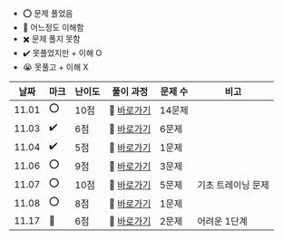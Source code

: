- ⭕ 문제 풀었음
- 🔺 어느정도 이해함
- ✖️ 문제 풀지 못함
- ✔️ 못풀었지만 + 이해 O
- 😭 못풀고 + 이해 X

  
| 날짜  |  마크 | 난이도 | 풀이 과정                                                                                                | 문제 수 |  비고 |
| ----- |  ---- | ------ | -------------------------------------------------------------------------------------------------------- | ------- |-------|
| 11.01 | ⭕   | 10점   | 💨 [바로가기](https://velog.io/@jominuk1025/11.01)                                                        | 14문제  ||
| 11.03 | ✔️   | 6점    | 💨 [바로가기](https://velog.io/@jominuk1025/11.03)                                                        | 6문제   ||
| 11.04 | ✔️   | 5점    | 💨 [바로가기](https://velog.io/@jominuk1025/11.04)                                                        | 1문제   ||
| 11.06 | ⭕   | 9점    | 💨 [바로가기](https://velog.io/@jominuk1025/11.06)                                                        | 3문제   ||
| 11.07 | ⭕   | 10점   | 💨 [바로가기](https://velog.io/@jominuk1025/11.07)                                                        | 5문제   | 기초 트레이닝 문제 |
| 11.08 | ⭕   | 8점    | 💨 [바로가기](https://velog.io/@jominuk1025/11.08)                                                        | 1문제   ||
| 11.17 | 🔺   | 6점    | 💨 [바로가기](https://velog.io/@jominuk1025/11.17)                                                        | 2문제   | 어려운 1단계|

